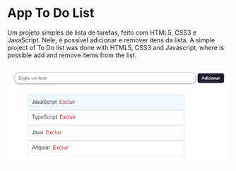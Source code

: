 # App To Do List

Um projeto simples de lista de tarefas, feito com HTML5, CSS3 e JavaScript. Nele, é possível adicionar e remover itens da lista.
A simple project of To Do list was done with HTML5, CSS3 and Javascript, where is possible add and remove items from the list.

![img-app](https://github.com/dev-mariana/app-todo/blob/master/app.PNG "app")
